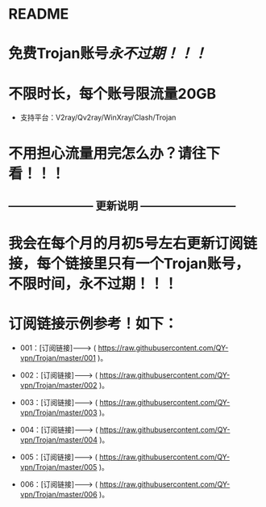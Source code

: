 # README
# 免费Trojan账号*永不过期！！！*

# 不限时长，每个账号限流量20GB

- 支持平台：V2ray/Qv2ray/WinXray/Clash/Trojan

# 不用担心流量用完怎么办？请往下看！！！

## ———————— 更新说明 —————————

# 我会在每个月的月初5号左右更新订阅链接，每个链接里只有一个Trojan账号，不限时间，永不过期！！！

# 订阅链接示例参考！如下：

- 001：[订阅链接]---> ( https://raw.githubusercontent.com/QY-vpn/Trojan/master/001 )。

- 002：[订阅链接]---> ( https://raw.githubusercontent.com/QY-vpn/Trojan/master/002 )。

- 003：[订阅链接]---> ( https://raw.githubusercontent.com/QY-vpn/Trojan/master/003 )。

- 004：[订阅链接]---> ( https://raw.githubusercontent.com/QY-vpn/Trojan/master/004 )。

- 005：[订阅链接]---> ( https://raw.githubusercontent.com/QY-vpn/Trojan/master/005 )。

- 006：[订阅链接]---> ( https://raw.githubusercontent.com/QY-vpn/Trojan/master/006 )。
